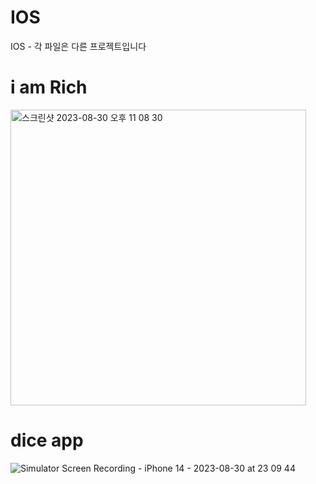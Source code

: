 # IOS
IOS - 각 파일은 다른 프로젝트입니다


# i am Rich
<img width="473" alt="스크린샷 2023-08-30 오후 11 08 30" src="https://github.com/PostDo/IOS/assets/143489897/320f7d32-a022-45a8-a7f4-541851cf2a4d">

# dice app
![Simulator Screen Recording - iPhone 14 - 2023-08-30 at 23 09 44](https://github.com/PostDo/IOS/assets/143489897/794443e8-ff7e-4a4f-b491-27495bd2452a)

